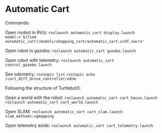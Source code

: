 # Automatic Cart
 
 Commands:

Open roobot in RViz:
`roslaunch automatic_cart display.launch model:='$(find automatic_cart)/models/shopping_cart/automatic_cart.urdf.xacro'`

Open robot in gazebo:
`roslaunch automatic_cart gazebo.launch`

Open robot with telemetry:
`roslaunch automatic_cart control_gazebo.launch`

See odometry:
`rostopic list`
`rostopic echo /cart_diff_drive_controller/odom`

Following the structure of Turtlebot3:

Open a world with the robot:
`roslaunch automatic_cart cart_house.launch`
`roslaunch automatic_cart cart_world.launch`

Open SLAM:
`roslaunch automatic_cart cart_slam.launch slam_methods:=gmapping`

Open telemetry aside:
`roslaunch automatic_cart cart_telemetry.launch`

